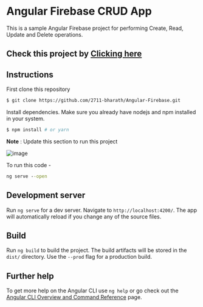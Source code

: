 # Angular Firebase CRUD App

This is a sample Angular Firebase project for performing Create, Read, Update and Delete operations.

## Check this project by  **[Clicking here](https://2711-bharath.github.io/Angular-Firebase)**


## Instructions 

First clone this repository
```bash
$ git clone https://github.com/2711-bharath/Angular-Firebase.git
```

Install dependencies. Make sure you already have nodejs and npm installed in your system.
```bash
$ npm install # or yarn
```

**Note** : Update this section to run this project 

![image](https://user-images.githubusercontent.com/54592001/118435282-504a6a00-b6fc-11eb-9909-4cda58130b46.png)

To run this code - 
```cmd
ng serve --open
```

## Development server

Run `ng serve` for a dev server. Navigate to `http://localhost:4200/`. The app will automatically reload if you change any of the source files.

## Build

Run `ng build` to build the project. The build artifacts will be stored in the `dist/` directory. Use the `--prod` flag for a production build.

## Further help

To get more help on the Angular CLI use `ng help` or go check out the [Angular CLI Overview and Command Reference](https://angular.io/cli) page.
